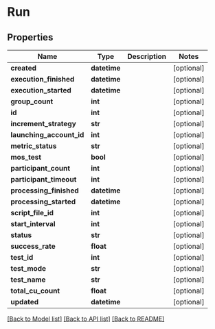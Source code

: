 # Run

## Properties
Name | Type | Description | Notes
------------ | ------------- | ------------- | -------------
**created** | **datetime** |  | [optional] 
**execution_finished** | **datetime** |  | [optional] 
**execution_started** | **datetime** |  | [optional] 
**group_count** | **int** |  | [optional] 
**id** | **int** |  | [optional] 
**increment_strategy** | **str** |  | [optional] 
**launching_account_id** | **int** |  | [optional] 
**metric_status** | **str** |  | [optional] 
**mos_test** | **bool** |  | [optional] 
**participant_count** | **int** |  | [optional] 
**participant_timeout** | **int** |  | [optional] 
**processing_finished** | **datetime** |  | [optional] 
**processing_started** | **datetime** |  | [optional] 
**script_file_id** | **int** |  | [optional] 
**start_interval** | **int** |  | [optional] 
**status** | **str** |  | [optional] 
**success_rate** | **float** |  | [optional] 
**test_id** | **int** |  | [optional] 
**test_mode** | **str** |  | [optional] 
**test_name** | **str** |  | [optional] 
**total_cu_count** | **float** |  | [optional] 
**updated** | **datetime** |  | [optional] 

[[Back to Model list]](../README.md#documentation-for-models) [[Back to API list]](../README.md#documentation-for-api-endpoints) [[Back to README]](../README.md)

